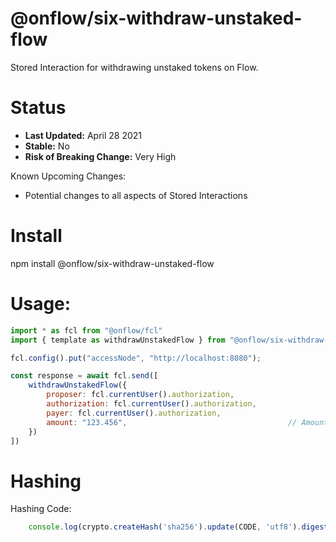 # @onflow/six-withdraw-unstaked-flow

Stored Interaction for withdrawing unstaked tokens on Flow.

# Status

- **Last Updated:** April 28 2021
- **Stable:** No
- **Risk of Breaking Change:** Very High

Known Upcoming Changes:

- Potential changes to all aspects of Stored Interactions

# Install

npm install @onflow/six-withdraw-unstaked-flow

# Usage:

```javascript
import * as fcl from "@onflow/fcl"
import { template as withdrawUnstakedFlow } from "@onflow/six-withdraw-unstaked-flow"

fcl.config().put("accessNode", "http://localhost:8080");

const response = await fcl.send([
    withdrawUnstakedFlow({
        proposer: fcl.currentUser().authorization,
        authorization: fcl.currentUser().authorization,     
        payer: fcl.currentUser().authorization,             
        amount: "123.456",                                    // Amount as a String representing a Cadence UFix64
    })
])

```

# Hashing

Hashing Code:
```javascript
    console.log(crypto.createHash('sha256').update(CODE, 'utf8').digest('hex'))
```